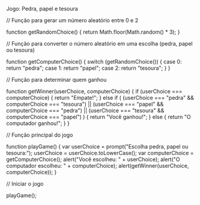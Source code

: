 
Jogo: Pedra, papel e tesoura


// Função para gerar um número aleatório entre 0 e 2

function getRandomChoice() {
  return Math.floor(Math.random() * 3);
}

// Função para converter o número aleatório em uma escolha (pedra, papel ou tesoura)

function getComputerChoice() {
  switch (getRandomChoice()) {
    case 0:
      return "pedra";
    case 1:
      return "papel";
    case 2:
      return "tesoura";
  }
}

// Função para determinar quem ganhou

function getWinner(userChoice, computerChoice) {
  if (userChoice === computerChoice) {
    return "Empate!";
  } else if (
    (userChoice === "pedra" && computerChoice === "tesoura") ||
    (userChoice === "papel" && computerChoice === "pedra") ||
    (userChoice === "tesoura" && computerChoice === "papel")
  ) {
    return "Você ganhou!";
  } else {
    return "O computador ganhou!";
  }
}

// Função principal do jogo

function playGame() {
  var userChoice = prompt("Escolha pedra, papel ou tesoura:");
  userChoice = userChoice.toLowerCase();
  var computerChoice = getComputerChoice();
  alert("Você escolheu: " + userChoice);
  alert("O computador escolheu: " + computerChoice);
  alert(getWinner(userChoice, computerChoice));
}

// Iniciar o jogo

playGame();
